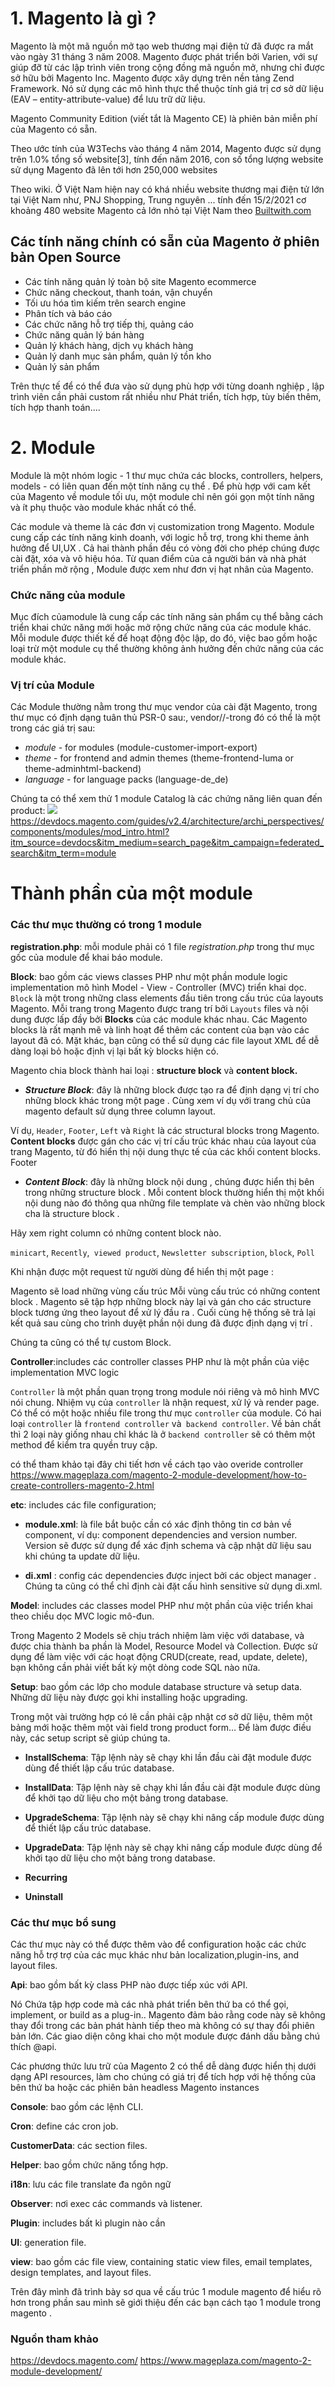 # 1. Magento là gì ?
Magento là một mã nguồn mở tạo web thương mại điện tử đã được ra mắt vào ngày 31 tháng 3 năm 2008. Magento được phát triển bởi Varien, với sự giúp đỡ từ các lập trình viên trong cộng đồng mã nguồn mở, nhưng chỉ được sở hữu bởi Magento Inc. Magento được xây dựng trên nền tảng Zend Framework. Nó sử dụng các mô hình thực thể thuộc tính giá trị cơ sở dữ liệu (EAV – entity-attribute-value) để lưu trữ dữ liệu.

Magento Community Edition (viết tắt là Magento CE) là phiên bản miễn phí của Magento có sẵn.

Theo ước tính của W3Techs vào tháng 4 năm 2014, Magento được sử dụng trên 1.0% tổng số website[3], tính đến năm 2016, con số tổng lượng website sử dụng Magento đã lên tới hơn 250,000 websites

Theo wiki.
Ở Việt Nam hiện nay có khá nhiều website thương mại điện tử lớn tại Việt Nam như, PNJ Shopping, Trung nguyên ... tính đến 15/2/2021 cơ khoảng 480  website Magento cả lớn nhỏ tại Việt Nam theo [Builtwith.com](https://trends.builtwith.com/websitelist/Magento/Vietnam)

## Các tính năng chính có sẵn của Magento ở phiên bản Open Source
* Các tính năng quản lý toàn bộ site Magento ecommerce
* Chức năng checkout, thanh toán, vận chuyển
* Tối ưu hóa tìm kiếm trên search engine
* Phân tích và báo cáo
* Các chức năng hỗ trợ tiếp thị, quảng cáo
* Chức năng quản lý bán hàng
* Quản lý khách hàng, dịch vụ khách hàng
* Quản lý danh mục sản phẩm, quản lý tồn kho
* Quản lý sản phẩm

Trên thực tế để có thể đưa vào sử dụng phù hợp với từng doanh nghiệp , lập trình viên cần phải custom rất nhiều như Phát triển, tích hợp, tùy biến thêm, tích hợp thanh toán....
# 2. Module
Module là một nhóm logic - 1 thư mục chứa các blocks, controllers, helpers, models -  có liên quan đến một tính năng cụ thể . Để phù hợp với cam kết của Magento về module  tối ưu, một module chỉ nên gói gọn một tính năng và ít phụ thuộc vào module khác nhất có thể.

Các module và theme là các đơn vị customization trong Magento. Module cung cấp các tính năng kinh doanh, với logic hỗ trợ, trong khi theme ảnh hưởng để UI,UX . Cả hai thành phần đều có vòng đời cho phép chúng được cài đặt, xóa và vô hiệu hóa. Từ quan điểm của cả người bán và nhà phát triển phần mở rộng , Module được xem như  đơn vị hạt nhân của Magento.

### Chức năng của module

Mục đích củamodule là cung cấp các tính năng sản phẩm cụ thể bằng cách triển khai chức năng mới hoặc mở rộng chức năng của các module khác. Mỗi module được thiết kế để hoạt động độc lập, do đó, việc bao gồm hoặc loại trừ một module cụ thể thường không ảnh hưởng đến chức năng của các module khác.

### Vị trí của Module
Các Module thường nằm trong  thư mục vendor của cài đặt Magento, trong thư mục có định dạng tuân thủ PSR-0 sau:, vendor/<vendor>/<type>-<module-name>trong đó <type>có thể là một trong các giá trị sau:
*  *module* - for modules (module-customer-import-export)
* *theme* - for frontend and admin themes (theme-frontend-luma or theme-adminhtml-backend)
* *language* - for language packs (language-de_de)
    
Chúng ta có thể xem thử 1 module Catalog là các chứng năng liên quan đến product:
    ![](https://images.viblo.asia/0ebf50c5-2c50-4a9b-8387-6c3983217600.png)
https://devdocs.magento.com/guides/v2.4/architecture/archi_perspectives/components/modules/mod_intro.html?itm_source=devdocs&itm_medium=search_page&itm_campaign=federated_search&itm_term=module
    

#  Thành phần của một module
  
### Các thư mục thường có trong 1 module
    
    
**registration.php**:  mỗi module phải có 1 file *registration.php* trong thư mục gốc của module để khai báo module.


**Block**: bao gồm các views classes PHP như một phần module logic implementation mô hình Model - View - Controller (MVC) triển khai dọc.
     `Block` là một trong những class elements đầu tiên trong cấu trúc của layouts Magento. Mỗi trang trong Magento được trang trí bởi `Layouts`  files và nội dung được lấp đầy bởi **Blocks** của các module khác nhau. Các Magento blocks là rất mạnh mẽ và linh hoạt để thêm các content của bạn vào các layout đã có. Mặt khác, bạn cũng có thể sử dụng các file layout XML để dễ dàng loại bỏ hoặc định vị lại bất kỳ blocks hiện có.
    
 Magento chia block thành hai loại : **structure block** và **content block.**
    
* ***Structure Block***: đây là những block được tạo ra để định dạng vị trí cho những block khác trong một page . Cùng xem ví dụ với trang chủ của magento default sử dụng three column layout.
    
Ví dụ, `Header`, `Footer`, `Left` và `Right` là các structural blocks trong Magento. **Content blocks** được gán cho các vị trí cấu trúc khác nhau của layout của trang Magento, từ đó hiển thị nội dung thực tế của các khối content blocks.
Footer
    
* ***Content Block***: đây là những block nội dung , chúng được hiển thị bên trong những structure block . Mỗi content block thường hiển thị một khối nội dung nào đó thông qua những file template và chèn vào những block cha là structure block .
   
Hãy xem right column có những content block nào.
    
`minicart`, `Recently`,` viewed product`, `Newsletter subscription`, `block`, `Poll`
     
Khi nhận được một request từ người dùng để hiển thị một page :
    
Magento sẽ load những vùng cấu trúc
Mỗi vùng cấu trúc có những content block . Magento sẽ tập hợp những block này lại và gán cho các structure block tương ứng theo layout để xử lý đầu ra .
Cuối cùng hệ thống sẽ trả lại kết quả sau cùng cho trình duyệt phần nội dung đã được định dạng vị trí .

Chúng ta cũng có thể tự custom Block.
    
**Controller**:includes các controller classes  PHP như là một phần của việc implementation  MVC logic 
    
  `Controller` là một phần quan trọng trong module nói riêng và mô hình MVC nói chung. Nhiệm vụ của `controller` là nhận request, xử lý và render page. Có thể có một hoặc nhiều file trong thư mục `controller` của module. Có hai loại `controller` là `frontend controller` và` backend controller`. Về bản chất thì 2 loại này giống nhau chỉ khác là ở `backend controller` sẽ có thêm một method để kiểm tra quyền truy cập. 
   
có thể tham khảo tại đây chi tiết hơn về cách tạo vào overide controller https://www.mageplaza.com/magento-2-module-development/how-to-create-controllers-magento-2.html
    
**etc**: includes  các file configuration; 

*  **module.xml**:   là file bắt buộc cần có xác định thông tin cơ bản về component, ví dụ:  component dependencies and version number.   Version sẽ được sử dụng để xác định schema  và cập nhật dữ liệu sau khi chúng ta update dữ liệu.
    
*  **di.xml**  : config các  dependencies  được inject bởi các object manager . Chúng ta cũng có thể chỉ định cài đặt cấu hình sensitive sử dụng di.xml.

**Model**: includes các classes model PHP như một phần của việc triển khai theo chiều dọc MVC logic mô-đun.
    
Trong Magento 2 Models sẽ chịu trách nhiệm làm việc với database, và được chia thành ba phần là Model, Resource Model và Collection. Được sử dụng để làm việc với các hoạt động CRUD(create, read, update, delete), bạn không cần phải viết bất kỳ một dòng code SQL nào nữa.
    
**Setup**: bao gồm các lớp cho  module database structure  và setup data. Những dữ liệu này được gọi khi installing hoặc upgrading.
    
 Trong một vài trường hợp có lẽ cần phải  cập nhật cơ sở dữ liệu, thêm một bảng mới hoặc thêm một vài field trong product form… Để làm được điều này, các setup script  sẽ giúp chúng ta.
    
*  **InstallSchema**: Tập lệnh này sẽ chạy khi lần đầu cài đặt module được dùng để thiết lập cấu trúc database.
    
*  **InstallData**: Tập lệnh này sẽ chạy khi lần đầu cài đặt module được dùng để khởi tạo dữ liệu cho một bảng trong database.
    
*  **UpgradeSchema**: Tập lệnh này sẽ chạy khi nâng cấp module được dùng để thiết lập cấu trúc database.
    
* **UpgradeData**: Tập lệnh này sẽ chạy khi nâng cấp module được dùng để khởi tạo dữ liệu cho một bảng trong database.
   
*  **Recurring**
    
*  **Uninstall**
    
###  Các thư mục bổ sung
 Các thư mục này có thể được thêm vào để configuration hoặc các chức năng hỗ trợ trợ của các mục khác như bản localization,plugin-ins, and layout files.
    
**Api**: bao gồm bất kỳ class PHP nào được tiếp xúc với API.
    
   Nó Chứa tập hợp code mà các nhà phát triển bên thứ ba có thể gọi, implement, or build as a plug-in.. Magento đảm bảo rằng code này sẽ không thay đổi trong các bản phát hành tiếp theo mà không có sự thay đổi phiên bản lớn.
Các giao diện công khai cho một module được đánh dấu bằng chú thích @api.

Các phương thức lưu trữ của Magento 2 có thể dễ dàng được hiển thị dưới dạng API resources, làm cho chúng có giá trị để tích hợp với hệ thống của bên thứ ba hoặc các phiên bản headless Magento instances

**Console**: bao gồm các lệnh CLI.

**Cron**: define các cron job.

**CustomerData**: các section files.

**Helper**: bao gồm chức năng tổng hợp.

**i18n**:  lưu các file translate đa ngôn ngữ

**Observer**:  nơi exec các commands và listener.

**Plugin**: includes bất kì plugin nào cần

**UI**: generation file. 

**view**: bao gồm các file view, containing static view files, email templates, design templates, and layout files.

Trên đây mình đã trình  bày sơ qua về cấu trúc 1 module magento để hiểu rõ hơn trong phần sau mình sẽ giới thiệu đến các bạn cách tạo 1 module trong magento .
    
###  Nguồn tham khảo
https://devdocs.magento.com/ https://www.mageplaza.com/magento-2-module-development/